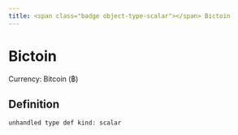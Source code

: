 ```yaml
---
title: <span class="badge object-type-scalar"></span> Bictoin
---
```

# <span class="badge object-type-scalar"></span> Bictoin

Currency: Bitcoin (฿)

## Definition

```php
unhandled type def kind: scalar
```
